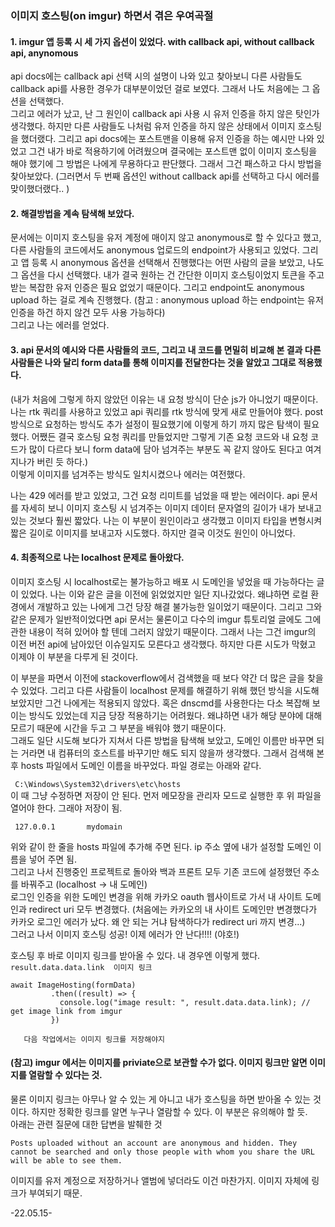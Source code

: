### 이미지 호스팅(on imgur) 하면서 겪은 우여곡절
 
#### 1. imgur 앱 등록 시 세 가지 옵션이 있었다. with callback api, without callback api, anynomous   
api docs에는 callback api 선택 시의 설명이 나와 있고 찾아보니 다른 사람들도 callback api를 사용한 경우가 대부분이었던 걸로 보였다. 그래서 나도 처음에는 그 옵션을 선택했다.   
    그리고 에러가 났고, 난 그 원인이 callback api 사용 시 유저 인증을 하지 않은 탓인가 생각했다. 하지만 다른 사람들도 나처럼 유저 인증을 하지 않은 상태에서 이미지 호스팅을 했더랬다. 그리고 api docs에는 포스트맨을 이용해 유저 인증을 하는 예시만 나와 있었고 그건 내가 바로 적용하기에 어려웠으며 결국에는 포스트맨 없이 이미지 호스팅을 해야 했기에 그 방법은 나에게 무용하다고 판단했다. 그래서 그건 패스하고 다시 방법을 찾아보았다. (그러면서 두 번째 옵션인 without callback api를 선택하고 다시 에러를 맞이했더랬다.. )   

#### 2. 해결방법을 계속 탐색해 보았다.
문서에는 이미지 호스팅을 유저 계정에 매이지 않고 anonymous로 할 수 있다고 했고, 다른 사람들의 코드에서도 anonymous 업로드의 endpoint가 사용되고 있었다. 그리고 앱 등록 시 anonymous 옵션을 선택해서 진행했다는 어떤 사람의 글을 보았고, 나도 그 옵션을 다시 선택했다. 내가 결국 원하는 건 간단한 이미지 호스팅이었지 토큰을 주고 받는 복잡한 유저 인증은 필요 없었기 때문이다. 그리고 endpoint도 anonymous upload 하는 걸로 계속 진행했다. (참고 : anonymous upload 하는 endpoint는 유저 인증을 하건 하지 않건 모두 사용 가능하다)    
  그리고 나는 에러를 얻었다.

#### 3. api 문서의 예시와 다른 사람들의 코드, 그리고 내 코드를 면밀히 비교해 본 결과 다른 사람들은 나와 달리 form data를 통해 이미지를 전달한다는 것을 알았고 그대로 적용했다.    
  (내가 처음에 그렇게 하지 않았던 이유는 내 요청 방식이 단순 js가 아니었기 때문이다. 나는 rtk 쿼리를 사용하고 있었고 api 쿼리를 rtk 방식에 맞게 새로 만들어야 했다. post 방식으로 요청하는 방식도 추가 설정이 필요했기에 이렇게 하기 까지 많은 탐색이 필요했다. 어쨌든 결국 호스팅 요청 쿼리를 만들었지만 그렇게 기존 요청 코드와 내 요청 코드가 많이 다르다 보니 form data에 담아 넘겨주는 부분도 꼭 같지 않아도 된다고 여겨 지나가 버린 듯 하다.)    
      이렇게 이미지를 넘겨주는 방식도 일치시켰으나 에러는 여전했다.    

   나는 429 에러를 받고 있었고, 그건 요청 리미트를 넘었을 때 받는 에러이다. api 문서를 자세히 보니 이미지 호스팅 시 넘겨주는 이미지 데이터 문자열의 길이가 내가 보내고 있는 것보다 훨씬 짧았다. 나는 이 부분이 원인이라고 생각했고 이미지 타입을 변형시켜 짧은 길이로 이미지를 보내고자 시도했다. 하지만 결국 이것도 원인이 아니었다.    

#### 4. 최종적으로 나는 localhost 문제로 돌아왔다.  
이미지 호스팅 시 localhost로는 불가능하고 배포 시 도메인을 넣었을 때 가능하다는 글이 있었다. 나는 이와 같은 글을 이전에 읽었었지만 일단 지나갔었다. 왜냐하면 로컬 환경에서 개발하고 있는 나에게 그건 당장 해결 불가능한 일이었기 때문이다. 그리고 그와 같은 문제가 일반적이었다면 api 문서는 물론이고 다수의 imgur 튜토리얼 글에도 그에 관한 내용이 적혀 있어야 할 텐데 그러지 않았기 때문이다. 그래서 나는 그건 imgur의 이전 버전 api에 남아있던 이슈일지도 모른다고 생각했다. 하지만 다른 시도가 막혔고 이제야 이 부분을 다루게 된 것이다.     

이 부분을 파면서 이전에 stackoverflow에서 검색했을 때 보다 약간 더 많은 글을 찾을 수 있었다. 그리고 다른 사람들이 localhost 문제를 해결하기 위해 했던 방식을 시도해 보았지만 그건 나에게는 적용되지 않았다. 혹은 dnscmd를 사용한다는 다소 복잡해 보이는 방식도 있었는데 지금 당장 적용하기는 어려웠다. 왜냐하면 내가 해당 분야에 대해 모르기 때문에 시간을 두고 그 부분을 배워야 했기 때문이다.    
그래도 일단 시도해 보다가 지쳐서 다른 방법을 탐색해 보았고, 도메인 이름만 바꾸면 되는 거라면 내 컴퓨터의 호스트를 바꾸기만 해도 되지 않을까 생각했다. 그래서 검색해 본 후 hosts 파일에서 도메인 이름을 바꾸었다. 파일 경로는 아래와 같다.        
    
   ```  C:\Windows\System32\drivers\etc\hosts   ```    
  이 때 그냥 수정하면 저장이 안 된다. 먼저 메모장을 관리자 모드로 실행한 후 위 파일을 열어야 한다. 그래야 저장이 됨.    

   ```  127.0.0.1       mydomain   ```   
       
위와 같이 한 줄을 hosts 파일에 추가해 주면 된다. ip 주소 옆에 내가 설정할 도메인 이름을 넣어 주면 됨.    
그리고 나서 진행중인 프로젝트로 돌아와 백과 프론트 모두 기존 코드에 설정했던 주소를 바꿔주고 (localhost -> 내 도메인)    
로그인 인증을 위한 도메인 변경을 위해 카카오 oauth 웹사이트로 가서 내 사이트 도메인과 redirect uri 모두 변경했다. (처음에는 카카오의 내 사이트 도메인만 변경했다가 카카오 로그인 에러가 났다. 왜 안 되는 거냐 탐색하다가 redirect uri 까지 변경...)     
그러고 나서 이미지 호스팅 성공! 이제 에러가 안 난다!!!! (야호!)    

     
호스팅 후 바로 이미지 링크를 받아올 수 있다. 내 경우엔 이렇게 했다.    
   ```result.data.data.link  이미지 링크```

  ```
  await ImageHosting(formData)
           .then((result) => {
             console.log("image result: ", result.data.data.link); // get image link from imgur
           })
   ```
       다음 작업에서는 이미지 링크를 저장해야지

#### (참고) imgur 에서는 이미지를 priviate으로 보관할 수가 없다. 이미지 링크만 알면 이미지를 열람할 수 있다는 것.
물론 이미지 링크는 아무나 알 수 있는 게 아니고 내가 호스팅을 하면 받아올 수 있는 것이다. 하지만 정확한 링크를 알면 누구나 열람할 수 있다. 이 부분은 유의해야 할 듯.    
아래는 관련 질문에 대한 답변을 발췌한 것    

```Posts uploaded without an account are anonymous and hidden. They cannot be searched and only those people with whom you share the URL will be able to see them. ```
 
이미지를 유저 계정으로 저장하거나 앨범에 넣더라도 이건 마찬가지. 이미지 자체에 링크가 부여되기 때문.

-22.05.15-
